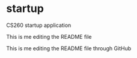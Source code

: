 # startup
CS260 startup application

This is me editing the README file

This is me editing the README file through GitHub
